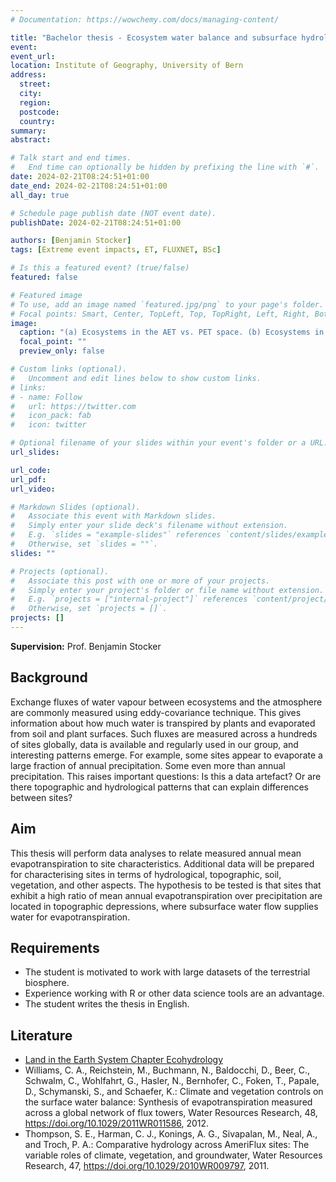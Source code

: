 ```yaml
---
# Documentation: https://wowchemy.com/docs/managing-content/

title: "Bachelor thesis - Ecosystem water balance and subsurface hydrology"
event:
event_url:
location: Institute of Geography, University of Bern
address:
  street:
  city:
  region:
  postcode:
  country:
summary:
abstract:

# Talk start and end times.
#   End time can optionally be hidden by prefixing the line with `#`.
date: 2024-02-21T08:24:51+01:00
date_end: 2024-02-21T08:24:51+01:00
all_day: true

# Schedule page publish date (NOT event date).
publishDate: 2024-02-21T08:24:51+01:00

authors: [Benjamin Stocker]
tags: [Extreme event impacts, ET, FLUXNET, BSc]

# Is this a featured event? (true/false)
featured: false

# Featured image
# To use, add an image named `featured.jpg/png` to your page's folder. 
# Focal points: Smart, Center, TopLeft, Top, TopRight, Left, Right, BottomLeft, Bottom, BottomRight.
image:
  caption: "(a) Ecosystems in the AET vs. PET space. (b) Ecosystems in the Bukyko space (AET/P vs. PET/P). Each point represents a site from which flux measurements are available. A selection of sites from which data were used in this and previous chapters are highlighted. AET, PET, and P are multi-year means of annual sums."
  focal_point: ""
  preview_only: false

# Custom links (optional).
#   Uncomment and edit lines below to show custom links.
# links:
# - name: Follow
#   url: https://twitter.com
#   icon_pack: fab
#   icon: twitter

# Optional filename of your slides within your event's folder or a URL.
url_slides:

url_code:
url_pdf:
url_video:

# Markdown Slides (optional).
#   Associate this event with Markdown slides.
#   Simply enter your slide deck's filename without extension.
#   E.g. `slides = "example-slides"` references `content/slides/example-slides.md`.
#   Otherwise, set `slides = ""`.
slides: ""

# Projects (optional).
#   Associate this post with one or more of your projects.
#   Simply enter your project's folder or file name without extension.
#   E.g. `projects = ["internal-project"]` references `content/project/deep-learning/index.md`.
#   Otherwise, set `projects = []`.
projects: []
---
```


**Supervision:** Prof. Benjamin Stocker

## Background

Exchange fluxes of water vapour between ecosystems and the atmosphere are commonly measured using eddy-covariance technique. This gives information about how much water is transpired by plants and evaporated from soil and plant surfaces. Such fluxes are measured across a hundreds of sites globally, data is available and regularly used in our group, and interesting patterns emerge. For example, some sites appear to evaporate a large fraction of annual precipitation. Some even more than annual precipitation. This raises important questions: Is this a data artefact? Or are there topographic and hydrological patterns that can explain differences between sites?

## Aim

This thesis will perform data analyses to relate measured annual mean evapotranspiration to site characteristics. Additional data will be prepared for characterising sites in terms of hydrological, topographic, soil, vegetation, and other aspects. The hypothesis to be tested is that sites that exhibit a high ratio of mean annual evapotranspiration over precipitation are located in topographic depressions, where subsurface water flow supplies water for evapotranspiration.

## Requirements

- The student is motivated to work with large datasets of the terrestrial biosphere.
- Experience working with R or other data science tools are an advantage.
- The student writes the thesis in English.

## Literature

- [Land in the Earth System Chapter Ecohydrology](https://geco-bern.github.io/les/ecohydrology.html)
- Williams, C. A., Reichstein, M., Buchmann, N., Baldocchi, D., Beer, C., Schwalm, C., Wohlfahrt, G., Hasler, N., Bernhofer, C., Foken, T., Papale, D., Schymanski, S., and Schaefer, K.: Climate and vegetation controls on the surface water balance: Synthesis of evapotranspiration measured across a global network of flux towers, Water Resources Research, 48, https://doi.org/10.1029/2011WR011586, 2012.
- Thompson, S. E., Harman, C. J., Konings, A. G., Sivapalan, M., Neal, A., and Troch, P. A.: Comparative hydrology across AmeriFlux sites: The variable roles of climate, vegetation, and groundwater, Water Resources Research, 47, https://doi.org/10.1029/2010WR009797, 2011.


